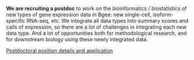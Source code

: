 **We are recruiting a postdoc** to work on the bioinformatics / biostatistics of new types of gene expression data in Bgee: new single-cell, isoform-specific RNA-seq, etc.
We integrate all data types into summary scores and calls of expression, so there are a lot of challenges in integrating each new data type.
And a lot of opportunities both for methodological research, and for downstream biology using these newly integrated data.

[Postdoctoral position details and application](https://bit.ly/3G7DUGD)
